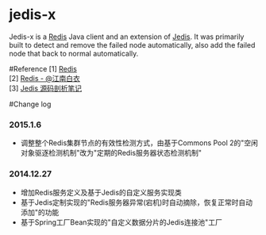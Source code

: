 jedis-x
=======

Jedis-x is a [Redis](http://redis.io) Java client and an extension of [Jedis](https://github.com/xetorthio/jedis). 
It was primarily built to detect and remove the failed node automatically, 
also add the failed node that back to normal automatically.<br>

#Reference
[1] [Redis](http://redis.io)<br>
[2] [Redis - @江南白衣](https://github.com/springside/springside4/wiki/Redis)<br>
[3] [Jedis 源码剖析笔记](https://github.com/EdwardLee03/jedis-sr)<br>

#Change log
### 2015.1.6
* 调整整个Redis集群节点的有效性检测方式，由基于Commons Pool 2的"空闲对象驱逐检测机制"改为"定期的Redis服务器状态检测机制"<br>

### 2014.12.27
* 增加Redis服务定义及基于Jedis的自定义服务实现类<br>
* 基于Jedis定制实现的"Redis服务器异常(宕机)时自动摘除，恢复正常时自动添加"的功能<br>
* 基于Spring工厂Bean实现的"自定义数据分片的Jedis连接池"工厂<br>

